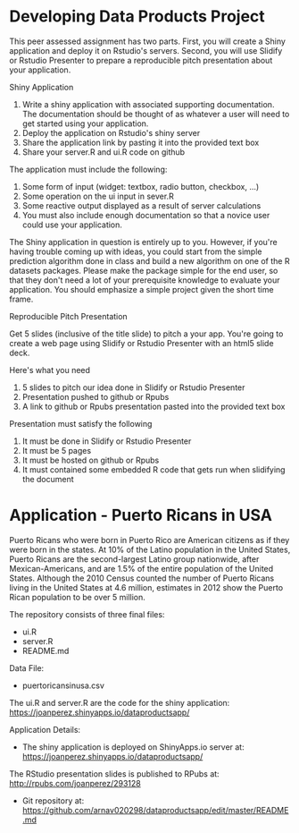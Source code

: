 # Developing Data Products Project

This peer assessed assignment has two parts. First, you will create a Shiny application and deploy it on Rstudio's servers. Second, you will use Slidify or Rstudio Presenter to prepare a reproducible pitch presentation about your application.

Shiny Application

1. Write a shiny application with associated supporting documentation. The documentation should be thought of as whatever a user will need to get started using your application.
2. Deploy the application on Rstudio's shiny server
3. Share the application link by pasting it into the provided text box
4. Share your server.R and ui.R code on github

The application must include the following:

1. Some form of input (widget: textbox, radio button, checkbox, ...)
2. Some operation on the ui input in sever.R
3. Some reactive output displayed as a result of server calculations
4. You must also include enough documentation so that a novice user could use your application.


The Shiny application in question is entirely up to you. However, if you're having trouble coming up with ideas, you could start from the simple prediction algorithm done in class and build a new algorithm on one of the R datasets packages. Please make the package simple for the end user, so that they don't need a lot of your prerequisite knowledge to evaluate your application. You should emphasize a simple project given the short time frame.

Reproducible Pitch Presentation

Get 5 slides (inclusive of the title slide) to pitch a your app. You're going to create a web page using Slidify or Rstudio Presenter with an html5 slide deck.

Here's what you need

1. 5 slides to pitch our idea done in Slidify or Rstudio Presenter
2. Presentation pushed to github or Rpubs
3. A link to github or Rpubs presentation pasted into the provided text box

Presentation must satisfy the following

1. It must be done in Slidify or Rstudio Presenter
2. It must be 5 pages
3. It must be hosted on github or Rpubs
4. It must contained some embedded R code that gets run when slidifying the document

# Application - Puerto Ricans in USA

Puerto Ricans who were born in Puerto Rico are American citizens as if they were born in the states. At 10% of the Latino population in the United States, Puerto Ricans are the second-largest Latino group nationwide, after Mexican-Americans, and are 1.5% of the entire population of the United States.
Although the 2010 Census counted the number of Puerto Ricans living in the United States at 4.6 million, estimates in 2012 show the Puerto Rican population to be over 5 million.

The repository consists of three final files:
* ui.R
* server.R
* README.md

Data File: 
* puertoricansinusa.csv

The ui.R and server.R are the code for the shiny application: https://joanperez.shinyapps.io/dataproductsapp/

Application Details:
* The shiny application is deployed on ShinyApps.io server at: https://joanperez.shinyapps.io/dataproductsapp/

The RStudio presentation slides is published to RPubs at: http://rpubs.com/joanperez/293128

* Git repository at: https://github.com/arnav020298/dataproductsapp/edit/master/README.md 

